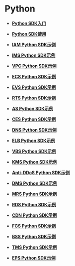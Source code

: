 # Python<a name="sdk_02_0000"></a>

-   **[Python SDK入门](Python-SDK入门.md)**  

-   **[Python SDK使用](Python-SDK使用.md)**  

-   **[IAM Python SDK示例](IAM-Python-SDK示例.md)**  

-   **[IMS Python SDK示例](IMS-Python-SDK示例.md)**  

-   **[VPC Python SDK示例](VPC-Python-SDK示例.md)**  

-   **[ECS Python SDK示例](ECS-Python-SDK示例.md)**  

-   **[EVS Python SDK示例](EVS-Python-SDK示例.md)**  

-   **[RTS Python SDK示例](RTS-Python-SDK示例.md)**  

-   **[AS Python SDK示例](AS-Python-SDK示例.md)**  

-   **[CES Python SDK示例](CES-Python-SDK示例.md)**  

-   **[DNS Python SDK示例](DNS-Python-SDK示例.md)**  

-   **[ELB Python SDK示例](ELB-Python-SDK示例.md)**  

-   **[VBS Python SDK示例](VBS-Python-SDK示例.md)**  

-   **[KMS Python SDK示例](KMS-Python-SDK示例.md)**  

-   **[Anti-DDoS Python SDK示例](Anti-DDoS-Python-SDK示例.md)**  

-   **[DMS Python SDK示例](DMS-Python-SDK示例.md)**  

-   **[MRS Python SDK示例](MRS-Python-SDK示例.md)**  

-   **[RDS Python SDK示例](RDS-Python-SDK示例.md)**  

-   **[CDN Python SDK示例](CDN-Python-SDK示例.md)**  

-   **[FGS Python SDK示例](FGS-Python-SDK示例.md)**  

-   **[BSS Python SDK示例](BSS-Python-SDK示例.md)**  

-   **[TMS Python SDK示例](TMS-Python-SDK示例.md)**  

-   **[EPS Python SDK示例](EPS-Python-SDK示例.md)**  


